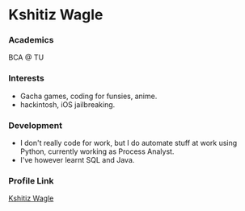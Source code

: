# Kshitiz Wagle

### Academics

BCA @ TU

### Interests

- Gacha games, coding for funsies, anime.
- hackintosh, iOS jailbreaking.

### Development

- I don't really code for work, but I do automate stuff at work using Python, currently working as Process Analyst.
- I've however learnt SQL and Java.

### Profile Link

[Kshitiz Wagle](https://github.com/kshitizCodes)
